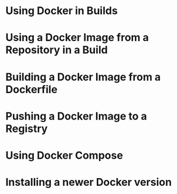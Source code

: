 # Using Docker in Builds

# Using a Docker Image from a Repository in a Build
# Building a Docker Image from a Dockerfile
# Pushing a Docker Image to a Registry
# Using Docker Compose
# Installing a newer Docker version
